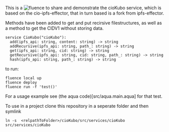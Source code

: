 
This is a ![fluence](http://fluence.dev) to share and demonstrate the cioKubo service, which is based on the cio-ipfs-effector, that in turn based is a fork from ipfs-effector. 

Methods have been added to get and put recirsive filestructures, as well as a method to get the CIDV1 without storing data. 

```
service CioKubo("cioKubo"):
  add(ipfs_api: string, content: string) -> string
  addRecursive(ipfs_api: string, path_: string) -> string
  get(ipfs_api: string, cid: string) -> string
  getRecursive(ipfs_api: string, cid: string, path_: string) -> string
  hash(ipfs_api: string, path_: string) -> string
```

to run: 

```
fluence local up
fluence deploy
fluence run -f 'test()'
```

For a usage example see (the aqua code)[src/aqua.main.aqua] for that test. 

To use in a project clone this repository in a seperate folder and then symlink 

```
ln -s  <relpathToFolder>/cioKubo/src/services/cioKubo src/services/cioKubo
```